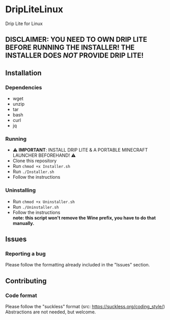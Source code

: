 # DripLiteLinux
Drip Lite for Linux
## DISCLAIMER: YOU NEED TO OWN DRIP LITE BEFORE RUNNING THE INSTALLER! THE INSTALLER DOES *NOT* PROVIDE DRIP LITE!
## Installation
### Dependencies
* wget
* unzip
* tar
* bash
* curl
* jq
### Running
* ⚠️ **IMPORTANT**: INSTALL DRIP LITE & A PORTABLE MINECRAFT LAUNCHER BEFOREHAND! ⚠️
* Clone this repository
* Run `chmod +x Installer.sh`
* Run `./Installer.sh`
* Follow the instructions
### Uninstalling
* Run `chmod +x Uninstaller.sh`
* Run `./Uninstaller.sh`
* Follow the instructions </br> 
**note: this script won't remove the Wine prefix, you have to do that manually.**
## Issues
### Reporting a bug
Please follow the formatting already included in the "Issues" section.
## Contributing
### Code format
Please follow the "suckless" format (src: https://suckless.org/coding_style/) </br>
Abstractions are not needed, but welcome.
